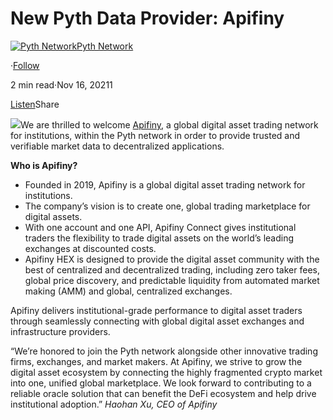 New Pyth Data Provider: Apifiny
===============================

[![Pyth Network](https://miro.medium.com/v2/resize:fill:88:88/1*rdK3rHcWpkge6BRQRIwBjA.jpeg)](/?source=post_page-----6de959207397--------------------------------)[Pyth Network](/?source=post_page-----6de959207397--------------------------------)

·[Follow](https://medium.com/m/signin?actionUrl=https%3A%2F%2Fmedium.com%2F_%2Fsubscribe%2Fuser%2Ff55fccc0ad62&operation=register&redirect=https%3A%2F%2Fpythnetwork.medium.com%2Fnew-pyth-data-provider-apifiny-6de959207397&user=Pyth+Network&userId=f55fccc0ad62&source=post_page-f55fccc0ad62----6de959207397---------------------post_header-----------)

2 min read·Nov 16, 20211

[Listen](https://medium.com/m/signin?actionUrl=https%3A%2F%2Fmedium.com%2Fplans%3Fdimension%3Dpost_audio_button%26postId%3D6de959207397&operation=register&redirect=https%3A%2F%2Fpythnetwork.medium.com%2Fnew-pyth-data-provider-apifiny-6de959207397&source=-----6de959207397---------------------post_audio_button-----------)Share

![](https://miro.medium.com/v2/resize:fit:1400/1*XPA9Dy9CqHW8SVTtnSTFQA.png)We are thrilled to welcome [Apifiny](https://www.apifiny.com/), a global digital asset trading network for institutions, within the Pyth network in order to provide trusted and verifiable market data to decentralized applications.

**Who is Apifiny?**

* Founded in 2019, Apifiny is a global digital asset trading network for institutions.
* The company’s vision is to create one, global trading marketplace for digital assets.
* With one account and one API, Apifiny Connect gives institutional traders the flexibility to trade digital assets on the world’s leading exchanges at discounted costs.
* Apifiny HEX is designed to provide the digital asset community with the best of centralized and decentralized trading, including zero taker fees, global price discovery, and predictable liquidity from automated market making (AMM) and global, centralized exchanges.

Apifiny delivers institutional-grade performance to digital asset traders through seamlessly connecting with global digital asset exchanges and infrastructure providers.

“We’re honored to join the Pyth network alongside other innovative trading firms, exchanges, and market makers. At Apifiny, we strive to grow the digital asset ecosystem by connecting the highly fragmented crypto market into one, unified global marketplace. We look forward to contributing to a reliable oracle solution that can benefit the DeFi ecosystem and help drive institutional adoption.” *Haohan Xu, CEO of Apifiny*

